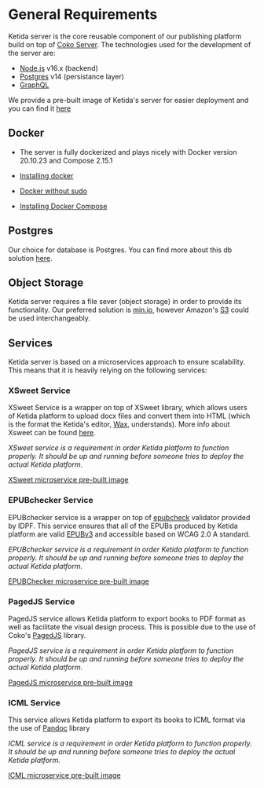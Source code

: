 # General Requirements

Ketida server is the core reusable component of our publishing platform build on top of [Coko Server](https://gitlab.coko.foundation/cokoapps/server). The technologies used for the development of the server are:

- [Node.js](https://nodejs.org/en/) v16.x (backend)
- [Postgres](https://www.postgresql.org/) v14 (persistance layer)
- [GraphQL](https://www.apollographql.com/)

We provide a pre-built image of Ketida's server for easier deployment and you can find it [here](https://hub.docker.com/r/cokoapps/ketida-server)

## Docker

- The server is fully dockerized and plays nicely with Docker version 20.10.23 and Compose 2.15.1

- [Installing docker](https://docs.docker.com/engine/install)
- [Docker without sudo](https://docs.docker.com/engine/install/linux-postinstall/)
- [Installing Docker Compose](https://docs.docker.com/compose/install/)

## Postgres

Our choice for database is Postgres. You can find more about this db solution [here](https://www.postgresql.org/docs/12/index.html).

## Object Storage

Ketida server requires a file sever (object storage) in order to provide its functionality. Our preferred solution is [min.io](https://min.io/), however Amazon's [S3](https://aws.amazon.com/s3/) could be used interchangeably.

## Services

Ketida server is based on a microservices approach to ensure scalability. This means that it is heavily relying on the following services:

### XSweet Service

XSweet Service is a wrapper on top of XSweet library, which allows users of Ketida platform to upload docx files and convert them into HTML (which is the format the Ketida's editor, [Wax](https://gitlab.coko.foundation/wax/wax-prosemirror), understands). More info about Xsweet can be found [here](https://xsweet.org/).

_XSweet service is a requirement in order Ketida platform to function properly. It should be up and running before someone tries to deploy the actual Ketida platform._

[XSweet microservice pre-built image](https://hub.docker.com/r/cokoapps/xsweet)

### EPUBchecker Service

EPUBchecker service is a wrapper on top of [epubcheck](https://github.com/w3c/epubcheck) validator provided by IDPF. This service ensures that all of the EPUBs produced by Ketida platform are valid [EPUBv3](https://www.w3.org/TR/epub-overview-33/) and accessible based on WCAG 2.0 A standard.

_EPUBchecker service is a requirement in order Ketida platform to function properly. It should be up and running before someone tries to deploy the actual Ketida platform._

[EPUBChecker microservice pre-built image](https://hub.docker.com/r/cokoapps/epubchecker)

### PagedJS Service

PagedJS service allows Ketida platform to export books to PDF format as well as facilitate the visual design process. This is possible due to the use of Coko's [PagedJS](https://www.pagedjs.org/) library.

_PagedJS service is a requirement in order Ketida platform to function properly. It should be up and running before someone tries to deploy the actual Ketida platform._

[PagedJS microservice pre-built image](https://hub.docker.com/r/cokoapps/pagedjs)

### ICML Service

This service allows Ketida platform to export its books to ICML format via the use of [Pandoc](https://pandoc.org/) library

_ICML service is a requirement in order Ketida platform to function properly. It should be up and running before someone tries to deploy the actual Ketida platform._

[ICML microservice pre-built image](https://hub.docker.com/r/cokoapps/icml)
